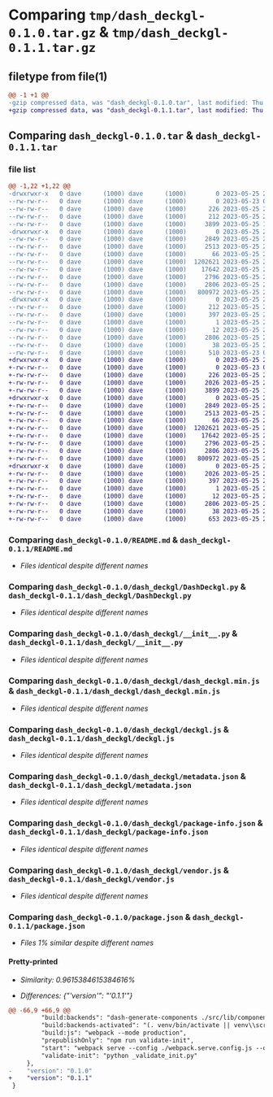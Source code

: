 # Comparing `tmp/dash_deckgl-0.1.0.tar.gz` & `tmp/dash_deckgl-0.1.1.tar.gz`

## filetype from file(1)

```diff
@@ -1 +1 @@
-gzip compressed data, was "dash_deckgl-0.1.0.tar", last modified: Thu May 25 20:46:48 2023, max compression
+gzip compressed data, was "dash_deckgl-0.1.1.tar", last modified: Thu May 25 20:56:20 2023, max compression
```

## Comparing `dash_deckgl-0.1.0.tar` & `dash_deckgl-0.1.1.tar`

### file list

```diff
@@ -1,22 +1,22 @@
-drwxrwxr-x   0 dave      (1000) dave      (1000)        0 2023-05-25 20:46:48.800489 dash_deckgl-0.1.0/
--rw-rw-r--   0 dave      (1000) dave      (1000)        0 2023-05-23 00:50:44.000000 dash_deckgl-0.1.0/LICENSE
--rw-rw-r--   0 dave      (1000) dave      (1000)      226 2023-05-25 20:46:42.000000 dash_deckgl-0.1.0/MANIFEST.in
--rw-rw-r--   0 dave      (1000) dave      (1000)      212 2023-05-25 20:46:48.796489 dash_deckgl-0.1.0/PKG-INFO
--rw-rw-r--   0 dave      (1000) dave      (1000)     3899 2023-05-25 19:30:16.000000 dash_deckgl-0.1.0/README.md
-drwxrwxr-x   0 dave      (1000) dave      (1000)        0 2023-05-25 20:46:48.796489 dash_deckgl-0.1.0/dash_deckgl/
--rw-rw-r--   0 dave      (1000) dave      (1000)     2849 2023-05-25 20:45:14.000000 dash_deckgl-0.1.0/dash_deckgl/DashDeckgl.py
--rw-rw-r--   0 dave      (1000) dave      (1000)     2513 2023-05-25 20:45:04.000000 dash_deckgl-0.1.0/dash_deckgl/__init__.py
--rw-rw-r--   0 dave      (1000) dave      (1000)       66 2023-05-25 20:45:14.000000 dash_deckgl-0.1.0/dash_deckgl/_imports_.py
--rw-rw-r--   0 dave      (1000) dave      (1000)  1202621 2023-05-25 20:45:12.000000 dash_deckgl-0.1.0/dash_deckgl/dash_deckgl.min.js
--rw-rw-r--   0 dave      (1000) dave      (1000)    17642 2023-05-25 20:45:12.000000 dash_deckgl-0.1.0/dash_deckgl/deckgl.js
--rw-rw-r--   0 dave      (1000) dave      (1000)     2796 2023-05-25 20:45:14.000000 dash_deckgl-0.1.0/dash_deckgl/metadata.json
--rw-rw-r--   0 dave      (1000) dave      (1000)     2806 2023-05-25 20:45:13.000000 dash_deckgl-0.1.0/dash_deckgl/package-info.json
--rw-rw-r--   0 dave      (1000) dave      (1000)   800972 2023-05-25 20:45:12.000000 dash_deckgl-0.1.0/dash_deckgl/vendor.js
-drwxrwxr-x   0 dave      (1000) dave      (1000)        0 2023-05-25 20:46:48.796489 dash_deckgl-0.1.0/dash_deckgl.egg-info/
--rw-rw-r--   0 dave      (1000) dave      (1000)      212 2023-05-25 20:46:48.000000 dash_deckgl-0.1.0/dash_deckgl.egg-info/PKG-INFO
--rw-rw-r--   0 dave      (1000) dave      (1000)      397 2023-05-25 20:46:48.000000 dash_deckgl-0.1.0/dash_deckgl.egg-info/SOURCES.txt
--rw-rw-r--   0 dave      (1000) dave      (1000)        1 2023-05-25 20:46:48.000000 dash_deckgl-0.1.0/dash_deckgl.egg-info/dependency_links.txt
--rw-rw-r--   0 dave      (1000) dave      (1000)       12 2023-05-25 20:46:48.000000 dash_deckgl-0.1.0/dash_deckgl.egg-info/top_level.txt
--rw-rw-r--   0 dave      (1000) dave      (1000)     2806 2023-05-25 20:13:47.000000 dash_deckgl-0.1.0/package.json
--rw-rw-r--   0 dave      (1000) dave      (1000)       38 2023-05-25 20:46:48.800489 dash_deckgl-0.1.0/setup.cfg
--rw-rw-r--   0 dave      (1000) dave      (1000)      510 2023-05-23 00:50:44.000000 dash_deckgl-0.1.0/setup.py
+drwxrwxr-x   0 dave      (1000) dave      (1000)        0 2023-05-25 20:56:20.692072 dash_deckgl-0.1.1/
+-rw-rw-r--   0 dave      (1000) dave      (1000)        0 2023-05-23 00:50:44.000000 dash_deckgl-0.1.1/LICENSE
+-rw-rw-r--   0 dave      (1000) dave      (1000)      226 2023-05-25 20:46:42.000000 dash_deckgl-0.1.1/MANIFEST.in
+-rw-rw-r--   0 dave      (1000) dave      (1000)     2026 2023-05-25 20:56:20.692072 dash_deckgl-0.1.1/PKG-INFO
+-rw-rw-r--   0 dave      (1000) dave      (1000)     3899 2023-05-25 19:30:16.000000 dash_deckgl-0.1.1/README.md
+drwxrwxr-x   0 dave      (1000) dave      (1000)        0 2023-05-25 20:56:20.692072 dash_deckgl-0.1.1/dash_deckgl/
+-rw-rw-r--   0 dave      (1000) dave      (1000)     2849 2023-05-25 20:45:14.000000 dash_deckgl-0.1.1/dash_deckgl/DashDeckgl.py
+-rw-rw-r--   0 dave      (1000) dave      (1000)     2513 2023-05-25 20:45:04.000000 dash_deckgl-0.1.1/dash_deckgl/__init__.py
+-rw-rw-r--   0 dave      (1000) dave      (1000)       66 2023-05-25 20:45:14.000000 dash_deckgl-0.1.1/dash_deckgl/_imports_.py
+-rw-rw-r--   0 dave      (1000) dave      (1000)  1202621 2023-05-25 20:45:12.000000 dash_deckgl-0.1.1/dash_deckgl/dash_deckgl.min.js
+-rw-rw-r--   0 dave      (1000) dave      (1000)    17642 2023-05-25 20:45:12.000000 dash_deckgl-0.1.1/dash_deckgl/deckgl.js
+-rw-rw-r--   0 dave      (1000) dave      (1000)     2796 2023-05-25 20:45:14.000000 dash_deckgl-0.1.1/dash_deckgl/metadata.json
+-rw-rw-r--   0 dave      (1000) dave      (1000)     2806 2023-05-25 20:45:13.000000 dash_deckgl-0.1.1/dash_deckgl/package-info.json
+-rw-rw-r--   0 dave      (1000) dave      (1000)   800972 2023-05-25 20:45:12.000000 dash_deckgl-0.1.1/dash_deckgl/vendor.js
+drwxrwxr-x   0 dave      (1000) dave      (1000)        0 2023-05-25 20:56:20.692072 dash_deckgl-0.1.1/dash_deckgl.egg-info/
+-rw-rw-r--   0 dave      (1000) dave      (1000)     2026 2023-05-25 20:56:20.000000 dash_deckgl-0.1.1/dash_deckgl.egg-info/PKG-INFO
+-rw-rw-r--   0 dave      (1000) dave      (1000)      397 2023-05-25 20:56:20.000000 dash_deckgl-0.1.1/dash_deckgl.egg-info/SOURCES.txt
+-rw-rw-r--   0 dave      (1000) dave      (1000)        1 2023-05-25 20:56:20.000000 dash_deckgl-0.1.1/dash_deckgl.egg-info/dependency_links.txt
+-rw-rw-r--   0 dave      (1000) dave      (1000)       12 2023-05-25 20:56:20.000000 dash_deckgl-0.1.1/dash_deckgl.egg-info/top_level.txt
+-rw-rw-r--   0 dave      (1000) dave      (1000)     2806 2023-05-25 20:51:53.000000 dash_deckgl-0.1.1/package.json
+-rw-rw-r--   0 dave      (1000) dave      (1000)       38 2023-05-25 20:56:20.692072 dash_deckgl-0.1.1/setup.cfg
+-rw-rw-r--   0 dave      (1000) dave      (1000)      653 2023-05-25 20:56:07.000000 dash_deckgl-0.1.1/setup.py
```

### Comparing `dash_deckgl-0.1.0/README.md` & `dash_deckgl-0.1.1/README.md`

 * *Files identical despite different names*

### Comparing `dash_deckgl-0.1.0/dash_deckgl/DashDeckgl.py` & `dash_deckgl-0.1.1/dash_deckgl/DashDeckgl.py`

 * *Files identical despite different names*

### Comparing `dash_deckgl-0.1.0/dash_deckgl/__init__.py` & `dash_deckgl-0.1.1/dash_deckgl/__init__.py`

 * *Files identical despite different names*

### Comparing `dash_deckgl-0.1.0/dash_deckgl/dash_deckgl.min.js` & `dash_deckgl-0.1.1/dash_deckgl/dash_deckgl.min.js`

 * *Files identical despite different names*

### Comparing `dash_deckgl-0.1.0/dash_deckgl/deckgl.js` & `dash_deckgl-0.1.1/dash_deckgl/deckgl.js`

 * *Files identical despite different names*

### Comparing `dash_deckgl-0.1.0/dash_deckgl/metadata.json` & `dash_deckgl-0.1.1/dash_deckgl/metadata.json`

 * *Files identical despite different names*

### Comparing `dash_deckgl-0.1.0/dash_deckgl/package-info.json` & `dash_deckgl-0.1.1/dash_deckgl/package-info.json`

 * *Files identical despite different names*

### Comparing `dash_deckgl-0.1.0/dash_deckgl/vendor.js` & `dash_deckgl-0.1.1/dash_deckgl/vendor.js`

 * *Files identical despite different names*

### Comparing `dash_deckgl-0.1.0/package.json` & `dash_deckgl-0.1.1/package.json`

 * *Files 1% similar despite different names*

#### Pretty-printed

 * *Similarity: 0.9615384615384616%*

 * *Differences: {"'version'": "'0.1.1'"}*

```diff
@@ -66,9 +66,9 @@
         "build:backends": "dash-generate-components ./src/lib/components dash_deckgl -p package-info.json --r-prefix '' --jl-prefix '' --ignore \\.test\\.",
         "build:backends-activated": "(. venv/bin/activate || venv\\scripts\\activate && npm run build:py_and_r)",
         "build:js": "webpack --mode production",
         "prepublishOnly": "npm run validate-init",
         "start": "webpack serve --config ./webpack.serve.config.js --open",
         "validate-init": "python _validate_init.py"
     },
-    "version": "0.1.0"
+    "version": "0.1.1"
 }
```

